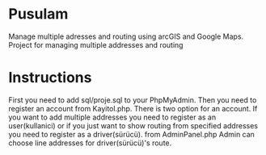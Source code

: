 # Pusulam
Manage multiple adresses and routing using arcGIS and Google Maps.
Project for managing multiple addresses and routing

# Instructions

First you need to add sql/proje.sql to your PhpMyAdmin. Then you need to register an account from Kayitol.php. There is two option for an account. If you want to add multiple addresses you need to register as an user(kullanici) or if you just want to show routing from specified addresses you need to register as a driver(sürücü). from AdminPanel.php Admin can choose line addresses for driver(sürücü)'s route. 


